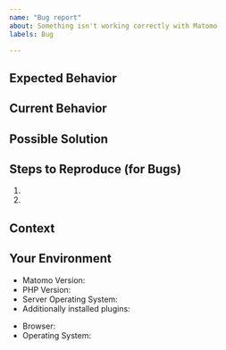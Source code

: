 ```yaml
---
name: "Bug report"
about: Something isn't working correctly with Matomo
labels: Bug

---
```


<!-- Please provide a short summary of the issue in the *Title* above -->

<!-- Important: Please contact the Matomo community forum for questions: https://forum.matomo.org/ -->

## Expected Behavior
<!-- When describing a bug, please tell us what should happen -->
<!-- When suggesting a change/improvement, please tell us how it should work -->

## Current Behavior
<!-- For bugs please tell us what happens instead of the expected behavior -->
<!-- If suggesting a change/improvement, explain the difference from current behavior -->

## Possible Solution
<!-- Not required, but if possible try to describe a fix or ideas -->
<!-- how to implement the suggested change or improvement -->

## Steps to Reproduce (for Bugs)
<!-- For UI bugs, please try to reproduce that on our demo (https://demo.matomo.cloud/) -->
<!-- if that is possible, please include the URLs and steps how to reprduce it there -->
<!-- For other bugs or UI bugs that can't be reproduced on Demo, please include any relevant -->
<!-- URLs or commands your are using that may help us to reproduce the bug -->
1.
2.

## Context
<!-- How has this issue affected you? What are you trying to accomplish? -->
<!-- Providing context helps us come up with a solution that is most useful in the real world -->
<!-- If there already was a discussion on our community forum about this topic, please also -->
<!-- include the link here, as the posts might provide some helpful information -->


## Your Environment

<!-- Include as many relevant details about the environment you experienced the bug in -->
<!-- You can find some of that information in the system check -->
* Matomo Version:
* PHP Version:
* Server Operating System:
* Additionally installed plugins:
<!-- For UI Bugs please also tell us something about your environment -->
* Browser:
* Operating System:
